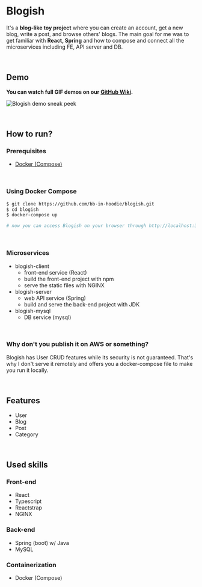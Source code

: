 # Blogish
It's a **blog-like toy project** where you can create an account, get a new blog, write a post, and browse others' blogs. The main goal for me was to get familiar with **React, Spring** and how to compose and connect all the microservices including FE, API server and DB.

<br>

## Demo
**You can watch full GIF demos on our [GitHub Wiki](https://github.com/BlackBindy/blogish/wiki).**

![Blogish demo sneak peek](https://user-images.githubusercontent.com/12558317/116883905-150e5c80-ac61-11eb-9658-02550c9a001e.gif)

<br>

## How to run?
### Prerequisites
- [Docker (Compose)](https://www.docker.com/)


<br>

### Using Docker Compose
```bash
$ git clone https://github.com/bb-in-hoodie/blogish.git
$ cd blogish
$ docker-compose up

# now you can access Blogish on your browser through http://localhost:3000
```

<br>

### Microservices
- blogish-client
  - front-end service (React)
  - build the front-end project with npm
  - serve the static files with NGINX
- blogish-server
  - web API service (Spring)
  - build and serve the back-end project with JDK
- blogish-mysql
  - DB service (mysql)

<br>

### Why don't you publish it on AWS or something?
Blogish has User CRUD features while its security is not guaranteed. That's why I don't serve it remotely and offers you a docker-compose file to make you run it locally.

<br>

## Features
- User
- Blog
- Post
- Category

<br>

## Used skills
### Front-end
- React
- Typescript
- Reactstrap
- NGINX

### Back-end
- Spring (boot) w/ Java
- MySQL

### Containerization
- Docker (Compose)

<br>
